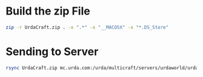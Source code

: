 # Build the zip File

```bash
zip -r UrdaCraft.zip . -x ".*" -x "__MACOSX" -x "*.DS_Store"
```

# Sending to Server

```bash
rsync UrdaCraft.zip mc.urda.com:/urda/multicraft/servers/urdaworld/urdaworld_2021/datapacks/UrdaCraft.zip
```
